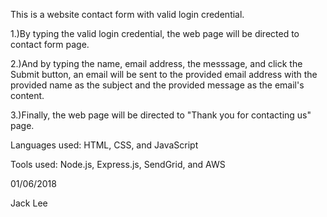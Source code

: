 This is a website contact form with valid login credential.

1.)By typing the valid login credential, the web page will be directed to contact form page.

2.)And by typing the name, email address, the messsage, and click the Submit button, an email will be sent to the provided email address with the provided name as the subject and the provided message as the email's content.

3.)Finally, the web page will be directed to "Thank you for contacting us" page.

Languages used: HTML, CSS, and JavaScript

Tools used: Node.js, Express.js, SendGrid, and AWS

01/06/2018

Jack Lee
